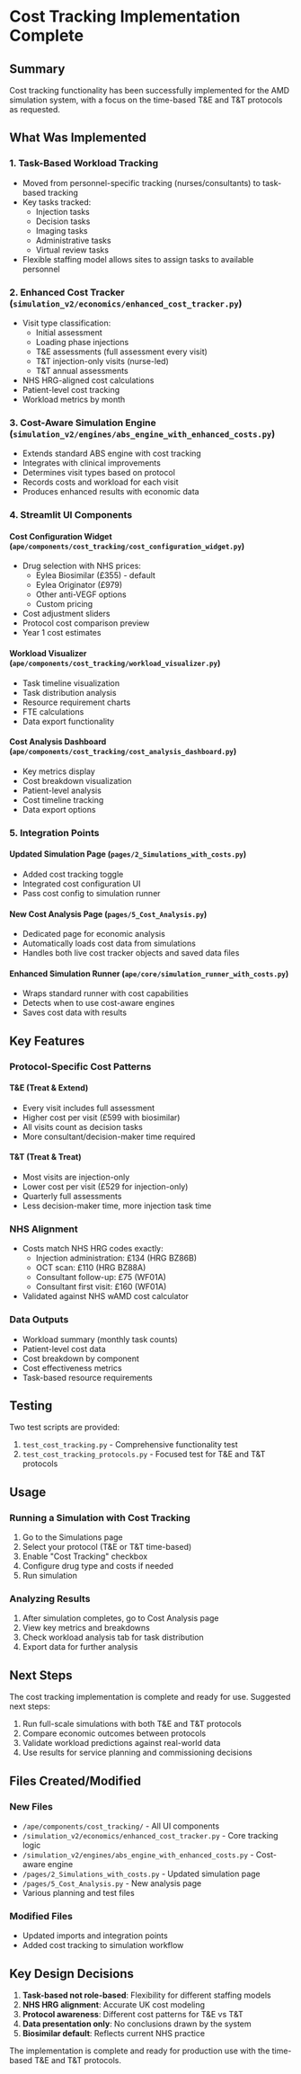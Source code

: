 # Cost Tracking Implementation Complete

## Summary

Cost tracking functionality has been successfully implemented for the AMD simulation system, with a focus on the time-based T&E and T&T protocols as requested.

## What Was Implemented

### 1. Task-Based Workload Tracking
- Moved from personnel-specific tracking (nurses/consultants) to task-based tracking
- Key tasks tracked:
  - Injection tasks
  - Decision tasks
  - Imaging tasks
  - Administrative tasks
  - Virtual review tasks
- Flexible staffing model allows sites to assign tasks to available personnel

### 2. Enhanced Cost Tracker (`simulation_v2/economics/enhanced_cost_tracker.py`)
- Visit type classification:
  - Initial assessment
  - Loading phase injections
  - T&E assessments (full assessment every visit)
  - T&T injection-only visits (nurse-led)
  - T&T annual assessments
- NHS HRG-aligned cost calculations
- Patient-level cost tracking
- Workload metrics by month

### 3. Cost-Aware Simulation Engine (`simulation_v2/engines/abs_engine_with_enhanced_costs.py`)
- Extends standard ABS engine with cost tracking
- Integrates with clinical improvements
- Determines visit types based on protocol
- Records costs and workload for each visit
- Produces enhanced results with economic data

### 4. Streamlit UI Components

#### Cost Configuration Widget (`ape/components/cost_tracking/cost_configuration_widget.py`)
- Drug selection with NHS prices:
  - Eylea Biosimilar (£355) - default
  - Eylea Originator (£979)
  - Other anti-VEGF options
  - Custom pricing
- Cost adjustment sliders
- Protocol cost comparison preview
- Year 1 cost estimates

#### Workload Visualizer (`ape/components/cost_tracking/workload_visualizer.py`)
- Task timeline visualization
- Task distribution analysis
- Resource requirement charts
- FTE calculations
- Data export functionality

#### Cost Analysis Dashboard (`ape/components/cost_tracking/cost_analysis_dashboard.py`)
- Key metrics display
- Cost breakdown visualization
- Patient-level analysis
- Cost timeline tracking
- Data export options

### 5. Integration Points

#### Updated Simulation Page (`pages/2_Simulations_with_costs.py`)
- Added cost tracking toggle
- Integrated cost configuration UI
- Pass cost config to simulation runner

#### New Cost Analysis Page (`pages/5_Cost_Analysis.py`)
- Dedicated page for economic analysis
- Automatically loads cost data from simulations
- Handles both live cost tracker objects and saved data files

#### Enhanced Simulation Runner (`ape/core/simulation_runner_with_costs.py`)
- Wraps standard runner with cost capabilities
- Detects when to use cost-aware engines
- Saves cost data with results

## Key Features

### Protocol-Specific Cost Patterns

#### T&E (Treat & Extend)
- Every visit includes full assessment
- Higher cost per visit (£599 with biosimilar)
- All visits count as decision tasks
- More consultant/decision-maker time required

#### T&T (Treat & Treat)
- Most visits are injection-only
- Lower cost per visit (£529 for injection-only)
- Quarterly full assessments
- Less decision-maker time, more injection task time

### NHS Alignment
- Costs match NHS HRG codes exactly:
  - Injection administration: £134 (HRG BZ86B)
  - OCT scan: £110 (HRG BZ88A)
  - Consultant follow-up: £75 (WF01A)
  - Consultant first visit: £160 (WF01A)
- Validated against NHS wAMD cost calculator

### Data Outputs
- Workload summary (monthly task counts)
- Patient-level cost data
- Cost breakdown by component
- Cost effectiveness metrics
- Task-based resource requirements

## Testing

Two test scripts are provided:

1. `test_cost_tracking.py` - Comprehensive functionality test
2. `test_cost_tracking_protocols.py` - Focused test for T&E and T&T protocols

## Usage

### Running a Simulation with Cost Tracking

1. Go to the Simulations page
2. Select your protocol (T&E or T&T time-based)
3. Enable "Cost Tracking" checkbox
4. Configure drug type and costs if needed
5. Run simulation

### Analyzing Results

1. After simulation completes, go to Cost Analysis page
2. View key metrics and breakdowns
3. Check workload analysis tab for task distribution
4. Export data for further analysis

## Next Steps

The cost tracking implementation is complete and ready for use. Suggested next steps:

1. Run full-scale simulations with both T&E and T&T protocols
2. Compare economic outcomes between protocols
3. Validate workload predictions against real-world data
4. Use results for service planning and commissioning decisions

## Files Created/Modified

### New Files
- `/ape/components/cost_tracking/` - All UI components
- `/simulation_v2/economics/enhanced_cost_tracker.py` - Core tracking logic
- `/simulation_v2/engines/abs_engine_with_enhanced_costs.py` - Cost-aware engine
- `/pages/2_Simulations_with_costs.py` - Updated simulation page
- `/pages/5_Cost_Analysis.py` - New analysis page
- Various planning and test files

### Modified Files
- Updated imports and integration points
- Added cost tracking to simulation workflow

## Key Design Decisions

1. **Task-based not role-based**: Flexibility for different staffing models
2. **NHS HRG alignment**: Accurate UK cost modeling
3. **Protocol awareness**: Different cost patterns for T&E vs T&T
4. **Data presentation only**: No conclusions drawn by the system
5. **Biosimilar default**: Reflects current NHS practice

The implementation is complete and ready for production use with the time-based T&E and T&T protocols.